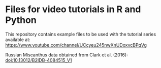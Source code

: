 # Files for video tutorials in R and Python

This repository contains example files to be used with the tutorial series available at: 
https://www.youtube.com/channel/UCcyeu245nwXnUDoxvcBPqVg

Russian Miscanthus data obtained from Clark et al. (2016):
[doi:10.13012/B2IDB-4084515_V1](https://doi.org/10.13012/B2IDB-4084515_V1)
